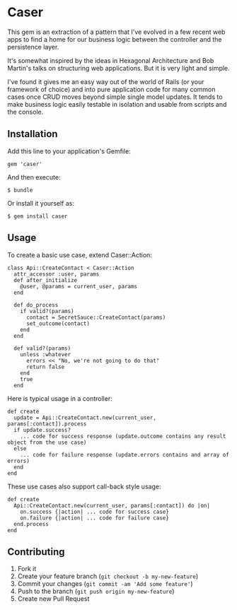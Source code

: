 # Caser

This gem is an extraction of a pattern that I've evolved in a few recent web apps to find a home for our business logic between the controller and the persistence layer.

It's somewhat inspired by the ideas in Hexagonal Architecture and Bob Martin's talks on structuring web applications. But it is very light and simple.

I've found it gives me an easy way out of the world of Rails (or your framework of choice) and into pure application code for many common cases once CRUD moves beyond simple single model updates. It tends to make business logic easily testable in isolation and usable from scripts and the console.

## Installation

Add this line to your application's Gemfile:

    gem 'caser'

And then execute:

    $ bundle

Or install it yourself as:

    $ gem install caser

## Usage

To create a basic use case, extend Caser::Action:

    class Api::CreateContact < Caser::Action
      attr_accessor :user, params
      def after_initialize
        @user, @params = current_user, params
      end

      def do_process
        if valid?(params)
          contact = SecretSauce::CreateContact(params)
          set_outcome(contact)
        end
      end
      
      def valid?(params)
        unless :whatever
          errors << "No, we're not going to do that"
          return false
        end
        true
      end


Here is typical usage in a controller:

    def create
      update = Api::CreateContact.new(current_user, params[:contact]).process
      if update.success?
        ... code for success response (update.outcome contains any result object from the use case)
      else
        ... code for failure response (update.errors contains and array of errors)
      end
    end

These use cases also support call-back style usage:

    def create
      Api::CreateContact.new(current_user, params[:contact]) do |on|
        on.success {|action| ... code for success case}
        on.failure {|action| ... code for failure case}
      end.process
    end


## Contributing

1. Fork it
2. Create your feature branch (`git checkout -b my-new-feature`)
3. Commit your changes (`git commit -am 'Add some feature'`)
4. Push to the branch (`git push origin my-new-feature`)
5. Create new Pull Request
